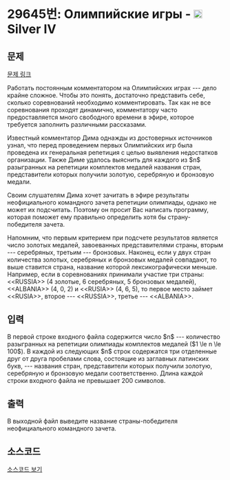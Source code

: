 # 29645번: Олимпийские игры - <img src="https://static.solved.ac/tier_small/7.svg" style="height:20px" /> Silver IV

<!-- performance -->

<!-- 문제 제출 후 깃허브에 푸시를 했을 때 제출한 코드의 성능이 입력될 공간입니다.-->

<!-- end -->

## 문제

[문제 링크](https://boj.kr/29645)


<p>Работать постоянным комментатором на Олимпийских играх --- дело крайне сложное. Чтобы это понять, достаточно представить себе, сколько соревнований необходимо комментировать. Так как не все соревнования проходят динамично, комментатору часто предоставляется много свободного времени в эфире, которое требуется заполнить различными рассказами.</p>

<p>Известный комментатор Дима однажды из достоверных источников узнал, что перед проведением первых Олимпийских игр была проведена их генеральная репетиция с целью выявления недостатков организации. Также Диме удалось выяснить для каждого из $n$ разыгранных на репетиции комплектов медалей названия стран, представители которых получили золотую, серебряную и бронзовую медали.</p>

<p>Своим слушателям Дима хочет зачитать в эфире результаты неофициального командного зачета репетиции олимпиады, однако не может их подсчитать. Поэтому он просит Вас написать программу, которая поможет ему правильно определить хотя бы страну-победителя зачета.</p>

<p>Напомним, что первым критерием при подсчете результатов является число золотых медалей, завоеванных представителями страны, вторым --- серебряных, третьим --- бронзовых. Наконец, если у двух стран количества золотых, серебряных и бронзовых медалей совпадают, то выше ставится страна, название которой лексикографически меньше. Например, если в соревнованиях принимали участие три страны: &lt;&lt;RUSSIA&gt;&gt; (4 золотые, 6 серебряных, 5 бронзовых медалей), &lt;&lt;ALBANIA&gt;&gt; (4, 0, 2) и &lt;&lt;RUSIA&gt;&gt; (4, 6, 5), то первое место займет &lt;&lt;RUSIA&gt;&gt;, второе --- &lt;&lt;RUSSIA&gt;&gt;, третье --- &lt;&lt;ALBANIA&gt;&gt;.</p>



## 입력


<p>В первой строке входного файла содержится число $n$ --- количество разыгранных на репетиции олимпиады комплектов медалей ($1 \le n \le 100$). В каждой из следующих $n$ строк содержатся три отделенные друг от друга пробелами слова, состоящие из заглавных латинских букв, --- названия стран, представители которых получили золотую, серебряную и бронзовую медали соответственно. Длина каждой строки входного файла не превышает 200 символов.</p>



## 출력


<p>В выходной файл выведите название страны-победителя неофициального командного зачета.</p>



## 소스코드

[소스코드 보기](Олимпийские%20игры.cpp)